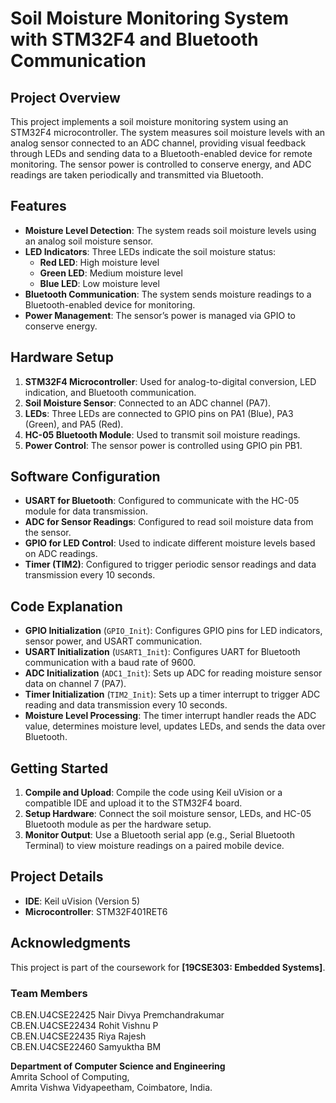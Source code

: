 
# Soil Moisture Monitoring System with STM32F4 and Bluetooth Communication

## Project Overview
This project implements a soil moisture monitoring system using an STM32F4 microcontroller. The system measures soil moisture levels with an analog sensor connected to an ADC channel, providing visual feedback through LEDs and sending data to a Bluetooth-enabled device for remote monitoring. The sensor power is controlled to conserve energy, and ADC readings are taken periodically and transmitted via Bluetooth.

## Features
- **Moisture Level Detection**: The system reads soil moisture levels using an analog soil moisture sensor.
- **LED Indicators**: Three LEDs indicate the soil moisture status:
  - **Red LED**: High moisture level
  - **Green LED**: Medium moisture level
  - **Blue LED**: Low moisture level
- **Bluetooth Communication**: The system sends moisture readings to a Bluetooth-enabled device for monitoring.
- **Power Management**: The sensor’s power is managed via GPIO to conserve energy.

## Hardware Setup
1. **STM32F4 Microcontroller**: Used for analog-to-digital conversion, LED indication, and Bluetooth communication.
2. **Soil Moisture Sensor**: Connected to an ADC channel (PA7).
3. **LEDs**: Three LEDs are connected to GPIO pins on PA1 (Blue), PA3 (Green), and PA5 (Red).
4. **HC-05 Bluetooth Module**: Used to transmit soil moisture readings.
5. **Power Control**: The sensor power is controlled using GPIO pin PB1.

## Software Configuration
- **USART for Bluetooth**: Configured to communicate with the HC-05 module for data transmission.
- **ADC for Sensor Readings**: Configured to read soil moisture data from the sensor.
- **GPIO for LED Control**: Used to indicate different moisture levels based on ADC readings.
- **Timer (TIM2)**: Configured to trigger periodic sensor readings and data transmission every 10 seconds.

## Code Explanation
- **GPIO Initialization** (`GPIO_Init`): Configures GPIO pins for LED indicators, sensor power, and USART communication.
- **USART Initialization** (`USART1_Init`): Configures UART for Bluetooth communication with a baud rate of 9600.
- **ADC Initialization** (`ADC1_Init`): Sets up ADC for reading moisture sensor data on channel 7 (PA7).
- **Timer Initialization** (`TIM2_Init`): Sets up a timer interrupt to trigger ADC reading and data transmission every 10 seconds.
- **Moisture Level Processing**: The timer interrupt handler reads the ADC value, determines moisture level, updates LEDs, and sends the data over Bluetooth.
  
## Getting Started
1. **Compile and Upload**: Compile the code using Keil uVision or a compatible IDE and upload it to the STM32F4 board.
2. **Setup Hardware**: Connect the soil moisture sensor, LEDs, and HC-05 Bluetooth module as per the hardware setup.
3. **Monitor Output**: Use a Bluetooth serial app (e.g., Serial Bluetooth Terminal) to view moisture readings on a paired mobile device.

## Project Details
- **IDE**: Keil uVision (Version 5)
- **Microcontroller**: STM32F401RET6

## Acknowledgments
This project is part of the coursework for **[19CSE303: Embedded Systems]**.

### Team Members
CB.EN.U4CSE22425 Nair Divya Premchandrakumar  
CB.EN.U4CSE22434 Rohit Vishnu P  
CB.EN.U4CSE22435 Riya Rajesh  
CB.EN.U4CSE22460 Samyuktha BM

**Department of Computer Science and Engineering**  
Amrita School of Computing,  
Amrita Vishwa Vidyapeetham, Coimbatore, India.
